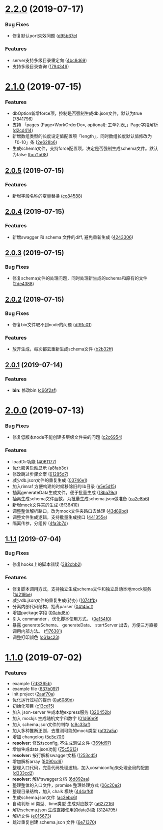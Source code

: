 # [2.2.0](https://github.com/limengke123/macondo-mock/compare/v2.1.0...v2.2.0) (2019-07-17)


### Bug Fixes

* 修复默认port失效问题 ([d95b67e](https://github.com/limengke123/macondo-mock/commit/d95b67e))


### Features

* server支持多级目录重定向 ([4bc8d69](https://github.com/limengke123/macondo-mock/commit/4bc8d69))
* 支持多级目录查询 ([1794346](https://github.com/limengke123/macondo-mock/commit/1794346))



# [2.1.0](https://github.com/limengke123/macondo-mock/compare/v2.0.5...v2.1.0) (2019-07-15)


### Features

* dbOption新增force项，控制是否强制生成db.json文件，默认为true ([7841796](https://github.com/limengke123/macondo-mock/commit/7841796))
* 支持 「pages (Page«WorkOrderDo», optional): 工单列表,」Page字段解析 ([d2cd414](https://github.com/limengke123/macondo-mock/commit/d2cd414))
* 新增数组类型的长度设定值配置项「length」，同时数组长度默认值修改为 「0-10」条 ([2e628b6](https://github.com/limengke123/macondo-mock/commit/2e628b6))
* 生成schema文件，支持force配置项，决定是否强制生成schema文件。默认为false ([bc71b08](https://github.com/limengke123/macondo-mock/commit/bc71b08))



## [2.0.5](https://github.com/limengke123/macondo-mock/compare/v2.0.4...v2.0.5) (2019-07-15)


### Features

* 新增字段名称的变量替换 ([cc84588](https://github.com/limengke123/macondo-mock/commit/cc84588))



## [2.0.4](https://github.com/limengke123/macondo-mock/compare/v2.0.3...v2.0.4) (2019-07-15)


### Features

* 新增swagger 和 schema 文件的diff, 避免重新生成 ([4243306](https://github.com/limengke123/macondo-mock/commit/4243306))



## [2.0.3](https://github.com/limengke123/macondo-mock/compare/v2.0.2...v2.0.3) (2019-07-15)


### Bug Fixes

* 修复schema文件的处理问题，同时处理新生成的schema和原有的文件 ([2de4388](https://github.com/limengke123/macondo-mock/commit/2de4388))



## [2.0.2](https://github.com/limengke123/macondo-mock/compare/v2.0.1...v2.0.2) (2019-07-15)


### Bug Fixes

* 修复bin文件取不到node的问题 ([df91c01](https://github.com/limengke123/macondo-mock/commit/df91c01))


### Features

* 放开生成，每次都去重新生成schema文件 ([b2b32ff](https://github.com/limengke123/macondo-mock/commit/b2b32ff))



## [2.0.1](https://github.com/limengke123/macondo-mock/compare/v2.0.0...v2.0.1) (2019-07-14)


### Features

* **bin:** 修改bin ([c66f2af](https://github.com/limengke123/macondo-mock/commit/c66f2af))



# [2.0.0](https://github.com/limengke123/macondo-mock/compare/v1.1.1...v2.0.0) (2019-07-13)


### Bug Fixes

* 修复低版本node不能创建多层级文件夹的问题 ([c2c6954](https://github.com/limengke123/macondo-mock/commit/c2c6954))


### Features

* loadDir功能 ([4061177](https://github.com/limengke123/macondo-mock/commit/4061177))
* 优化服务启动显示 ([a8fab3d](https://github.com/limengke123/macondo-mock/commit/a8fab3d))
* 修改跳过步骤文案 ([61285d7](https://github.com/limengke123/macondo-mock/commit/61285d7))
* 减少db.json文件的重复生成 ([03746e1](https://github.com/limengke123/macondo-mock/commit/03746e1))
* 加入rimraf 方便构建的时候移除旧的lib目录 ([e5e5d15](https://github.com/limengke123/macondo-mock/commit/e5e5d15))
* 抽离generateData生成文件，便于批量生成 ([18ba79d](https://github.com/limengke123/macondo-mock/commit/18ba79d))
* 抽离生成schema文件函数，为批量生成schema.json做准备 ([ca2e8b6](https://github.com/limengke123/macondo-mock/commit/ca2e8b6))
* 新增mock文件夹的生成 ([6f36410](https://github.com/limengke123/macondo-mock/commit/6f36410))
* 调整整体解析路口，改为mock文件夹路口去处理 ([43d89bd](https://github.com/limengke123/macondo-mock/commit/43d89bd))
* 调整文件生成逻辑，支持批量生成接口 ([441355e](https://github.com/limengke123/macondo-mock/commit/441355e))
* 隔离传参，分组传 ([4fa3b7d](https://github.com/limengke123/macondo-mock/commit/4fa3b7d))



## [1.1.1](https://github.com/limengke123/macondo-mock/compare/v1.1.0...v1.1.1) (2019-07-04)


### Bug Fixes

* 修复hooks上的脚本错误 ([382cbb2](https://github.com/limengke123/macondo-mock/commit/382cbb2))


### Features

* 修复脚本调用方式，支持独立生成schema文件和独立启动本地mock服务 ([1d219be](https://github.com/limengke123/macondo-mock/commit/1d219be))
* 减少db.json文件的重复生成(待办) ([1074ffb](https://github.com/limengke123/macondo-mock/commit/1074ffb))
* 分离内部代码结构，抽离parser ([04145cf](https://github.com/limengke123/macondo-mock/commit/04145cf))
* 增加package字段 ([00abd8b](https://github.com/limengke123/macondo-mock/commit/00abd8b))
* 引入 commander ，优化脚本使用方式。 ([0e154f0](https://github.com/limengke123/macondo-mock/commit/0e154f0))
* 暴露 generateSchema、 generateData、 startServer 出去，方便三方直接调用内部方法。 ([f176381](https://github.com/limengke123/macondo-mock/commit/f176381))
* 调整打印颜色 ([c61ac23](https://github.com/limengke123/macondo-mock/commit/c61ac23))



# [1.1.0](https://github.com/limengke123/macondo-mock/compare/2aaf70a...v1.1.0) (2019-07-02)


### Features

* example ([7d3365b](https://github.com/limengke123/macondo-mock/commit/7d3365b))
* example file ([637b097](https://github.com/limengke123/macondo-mock/commit/637b097))
* init project ([2aaf70a](https://github.com/limengke123/macondo-mock/commit/2aaf70a))
* 优化运行过程的提示 ([0a6089d](https://github.com/limengke123/macondo-mock/commit/0a6089d))
* 初始化项目 ([c13cd15](https://github.com/limengke123/macondo-mock/commit/c13cd15))
* 加入 json-server 生成本地express服务 ([320452b](https://github.com/limengke123/macondo-mock/commit/320452b))
* 加入 mockjs 生成随机文字和数字 ([01d66e9](https://github.com/limengke123/macondo-mock/commit/01d66e9))
* 加入 schema.json文件的判存 ([c9c33af](https://github.com/limengke123/macondo-mock/commit/c9c33af))
* 加入多种推断正则，去推测可能的mock类型 ([bf32a5a](https://github.com/limengke123/macondo-mock/commit/bf32a5a))
* 增加 changelog ([5c5c70f](https://github.com/limengke123/macondo-mock/commit/5c5c70f))
* **resolver:** 修改tsconfig, 不生成测试文件 ([369fd97](https://github.com/limengke123/macondo-mock/commit/369fd97))
* 增加生成data.json功能 ([75c5613](https://github.com/limengke123/macondo-mock/commit/75c5613))
* **resolver:** 按行解析swagger文档 ([1253cd5](https://github.com/limengke123/macondo-mock/commit/1253cd5))
* 增加解析array ([8090cd6](https://github.com/limengke123/macondo-mock/commit/8090cd6))
* 整理入口代码，完善代码处理逻辑，加入cosmiconfig来处理全局的配置 ([d333cd2](https://github.com/limengke123/macondo-mock/commit/d333cd2))
* **resolver:** 解析swagger文档 ([6d892aa](https://github.com/limengke123/macondo-mock/commit/6d892aa))
* 整理整体的入口文件，promise 整理处理方式 ([06c20e2](https://github.com/limengke123/macondo-mock/commit/06c20e2))
* 整理目录结构，加入 chalk 模块 ([444affd](https://github.com/limengke123/macondo-mock/commit/444affd))
* 生成schema.json文件 ([ac3ebc6](https://github.com/limengke123/macondo-mock/commit/ac3ebc6))
* 自动判断 id 类型、time类型 生成对应数字 ([a627216](https://github.com/limengke123/macondo-mock/commit/a627216))
* 解析schema.json 生成直接使用的data对象 ([3124795](https://github.com/limengke123/macondo-mock/commit/3124795))
* 解析文件 ([e015673](https://github.com/limengke123/macondo-mock/commit/e015673))
* 跳过重复创建 schema.json 文件 ([6e71370](https://github.com/limengke123/macondo-mock/commit/6e71370))



